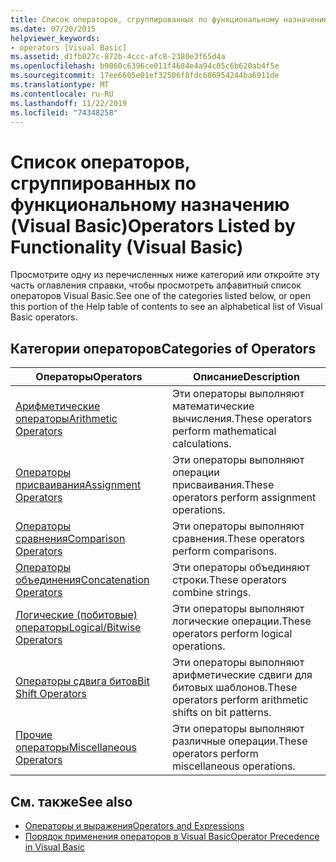 ```yaml
---
title: Список операторов, сгруппированных по функциональному назначению
ms.date: 07/20/2015
helpviewer_keywords:
- operators [Visual Basic]
ms.assetid: d1fb027c-872b-4ccc-afc8-2380e3f65d4a
ms.openlocfilehash: b9060c6396ce011f4684e4a94c05c6b620ab4f5e
ms.sourcegitcommit: 17ee6605e01ef32506f8fdc686954244ba6911de
ms.translationtype: MT
ms.contentlocale: ru-RU
ms.lasthandoff: 11/22/2019
ms.locfileid: "74348258"
---
```

# <a name="operators-listed-by-functionality-visual-basic"></a><span data-ttu-id="8fc41-102">Список операторов, сгруппированных по функциональному назначению (Visual Basic)</span><span class="sxs-lookup"><span data-stu-id="8fc41-102">Operators Listed by Functionality (Visual Basic)</span></span>
<span data-ttu-id="8fc41-103">Просмотрите одну из перечисленных ниже категорий или откройте эту часть оглавления справки, чтобы просмотреть алфавитный список операторов Visual Basic.</span><span class="sxs-lookup"><span data-stu-id="8fc41-103">See one of the categories listed below, or open this portion of the Help table of contents to see an alphabetical list of Visual Basic operators.</span></span>  
  
## <a name="categories-of-operators"></a><span data-ttu-id="8fc41-104">Категории операторов</span><span class="sxs-lookup"><span data-stu-id="8fc41-104">Categories of Operators</span></span>  
  
|<span data-ttu-id="8fc41-105">Операторы</span><span class="sxs-lookup"><span data-stu-id="8fc41-105">Operators</span></span>|<span data-ttu-id="8fc41-106">Описание</span><span class="sxs-lookup"><span data-stu-id="8fc41-106">Description</span></span>|  
|---------------|-----------------|  
|[<span data-ttu-id="8fc41-107">Арифметические операторы</span><span class="sxs-lookup"><span data-stu-id="8fc41-107">Arithmetic Operators</span></span>](../../../visual-basic/language-reference/operators/arithmetic-operators.md)|<span data-ttu-id="8fc41-108">Эти операторы выполняют математические вычисления.</span><span class="sxs-lookup"><span data-stu-id="8fc41-108">These operators perform mathematical calculations.</span></span>|  
|[<span data-ttu-id="8fc41-109">Операторы присваивания</span><span class="sxs-lookup"><span data-stu-id="8fc41-109">Assignment Operators</span></span>](../../../visual-basic/language-reference/operators/assignment-operators.md)|<span data-ttu-id="8fc41-110">Эти операторы выполняют операции присваивания.</span><span class="sxs-lookup"><span data-stu-id="8fc41-110">These operators perform assignment operations.</span></span>|  
|[<span data-ttu-id="8fc41-111">Операторы сравнения</span><span class="sxs-lookup"><span data-stu-id="8fc41-111">Comparison Operators</span></span>](../../../visual-basic/language-reference/operators/comparison-operators.md)|<span data-ttu-id="8fc41-112">Эти операторы выполняют сравнения.</span><span class="sxs-lookup"><span data-stu-id="8fc41-112">These operators perform comparisons.</span></span>|  
|[<span data-ttu-id="8fc41-113">Операторы объединения</span><span class="sxs-lookup"><span data-stu-id="8fc41-113">Concatenation Operators</span></span>](../../../visual-basic/language-reference/operators/concatenation-operators.md)|<span data-ttu-id="8fc41-114">Эти операторы объединяют строки.</span><span class="sxs-lookup"><span data-stu-id="8fc41-114">These operators combine strings.</span></span>|  
|[<span data-ttu-id="8fc41-115">Логические (побитовые) операторы</span><span class="sxs-lookup"><span data-stu-id="8fc41-115">Logical/Bitwise Operators</span></span>](../../../visual-basic/language-reference/operators/logical-bitwise-operators.md)|<span data-ttu-id="8fc41-116">Эти операторы выполняют логические операции.</span><span class="sxs-lookup"><span data-stu-id="8fc41-116">These operators perform logical operations.</span></span>|  
|[<span data-ttu-id="8fc41-117">Операторы сдвига битов</span><span class="sxs-lookup"><span data-stu-id="8fc41-117">Bit Shift Operators</span></span>](../../../visual-basic/language-reference/operators/bit-shift-operators.md)|<span data-ttu-id="8fc41-118">Эти операторы выполняют арифметические сдвиги для битовых шаблонов.</span><span class="sxs-lookup"><span data-stu-id="8fc41-118">These operators perform arithmetic shifts on bit patterns.</span></span>|  
|[<span data-ttu-id="8fc41-119">Прочие операторы</span><span class="sxs-lookup"><span data-stu-id="8fc41-119">Miscellaneous Operators</span></span>](../../../visual-basic/language-reference/operators/miscellaneous-operators.md)|<span data-ttu-id="8fc41-120">Эти операторы выполняют различные операции.</span><span class="sxs-lookup"><span data-stu-id="8fc41-120">These operators perform miscellaneous operations.</span></span>|  
  
## <a name="see-also"></a><span data-ttu-id="8fc41-121">См. также</span><span class="sxs-lookup"><span data-stu-id="8fc41-121">See also</span></span>

- [<span data-ttu-id="8fc41-122">Операторы и выражения</span><span class="sxs-lookup"><span data-stu-id="8fc41-122">Operators and Expressions</span></span>](../../../visual-basic/programming-guide/language-features/operators-and-expressions/index.md)
- [<span data-ttu-id="8fc41-123">Порядок применения операторов в Visual Basic</span><span class="sxs-lookup"><span data-stu-id="8fc41-123">Operator Precedence in Visual Basic</span></span>](../../../visual-basic/language-reference/operators/operator-precedence.md)
